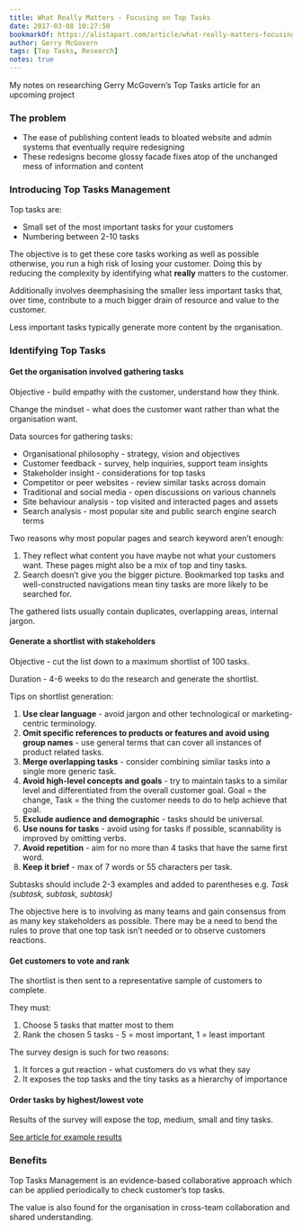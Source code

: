 ```yaml
---
title: What Really Matters - Focusing on Top Tasks
date: 2017-03-08 10:27:50
bookmarkOf: https://alistapart.com/article/what-really-matters-focusing-on-top-tasks
author: Gerry McGovern
tags: [Top Tasks, Research]
notes: true
---
```


My notes on researching Gerry McGovern’s Top Tasks article for an upcoming project

### The problem

* The ease of publishing content leads to bloated website and admin systems that eventually require redesigning
* These redesigns become glossy facade fixes atop of the unchanged mess of information and content

### Introducing Top Tasks Management

Top tasks are:

* Small set of the most important tasks for your customers
* Numbering between 2-10 tasks

The objective is to get these core tasks working as well as possible otherwise, you run a high risk of losing your customer. Doing this by reducing the complexity by identifying what **really** matters to the customer.

Additionally involves deemphasising the smaller less important tasks that, over time, contribute to a much bigger drain of resource and value to the customer.

Less important tasks typically generate more content by the organisation.

### Identifying Top Tasks

#### Get the organisation involved gathering tasks

Objective - build empathy with the customer, understand how they think.

Change the mindset - what does the customer want rather than what the organisation want.

Data sources for gathering tasks:

* Organisational philosophy - strategy, vision and objectives
* Customer feedback - survey, help inquiries, support team insights
* Stakeholder insight - considerations for top tasks
* Competitor or peer websites - review similar tasks across domain
* Traditional and social media - open discussions on various channels
* Site behaviour analysis - top visited and interacted pages and assets
* Search analysis - most popular site and public search engine search terms

Two reasons why most popular pages and search keyword aren’t enough:

1. They reflect what content you have maybe not what your customers want. These pages might also be a mix of top and tiny tasks.
2. Search doesn’t give you the bigger picture. Bookmarked top tasks and well-constructed navigations mean tiny tasks are more likely to be searched for.

The gathered lists usually contain duplicates, overlapping areas, internal jargon.

#### Generate a shortlist with stakeholders

Objective - cut the list down to a maximum shortlist of 100 tasks.

Duration - 4-6 weeks to do the research and generate the shortlist.

Tips on shortlist generation:

1. **Use clear language** - avoid jargon and other technological or marketing-centric terminology.
2. **Omit specific references to products or features and avoid using group names** - use general terms that can cover all instances of product related tasks.
3. **Merge overlapping tasks** - consider combining similar tasks into a single more generic task.
4. **Avoid high-level concepts and goals** - try to maintain tasks to a similar level and differentiated from the overall customer goal. Goal = the change, Task = the thing the customer needs to do to help achieve that goal.
5. **Exclude audience and demographic** - tasks should be universal.
6. **Use nouns for tasks** - avoid using for tasks if possible, scannability is improved by omitting verbs.
7. **Avoid repetition** - aim for no more than 4 tasks that have the same first word.
8. **Keep it brief** - max of 7 words or 55 characters per task.

Subtasks should include 2-3 examples and added to parentheses e.g. _Task (subtask, subtask, subtask)_

The objective here is to involving as many teams and gain consensus from as many key stakeholders as possible. There may be a need to bend the rules to prove that one top task isn’t needed or to observe customers reactions.

#### Get customers to vote and rank

The shortlist is then sent to a representative sample of customers to complete.

They must:

1. Choose 5 tasks that matter most to them
2. Rank the chosen 5 tasks - 5 = most important, 1 = least important

The survey design is such for two reasons:

1. It forces a gut reaction - what customers do vs what they say
2. It exposes the top tasks and the tiny tasks as a hierarchy of importance

#### Order tasks by highest/lowest vote

Results of the survey will expose the top, medium, small and tiny tasks.

[See article for example results](https://alistapart.com/article/what-really-matters-focusing-on-top-tasks#section4)

### Benefits

Top Tasks Management is an evidence-based collaborative approach which can be applied periodically to check customer’s top tasks.

The value is also found for the organisation in cross-team collaboration and shared understanding.
